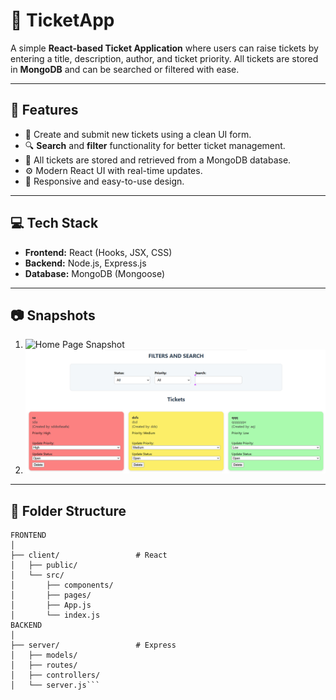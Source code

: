 # 🎫 TicketApp

A simple **React-based Ticket Application** where users can raise tickets by entering a title, description, author, and ticket priority. All tickets are stored in **MongoDB** and can be searched or filtered with ease.

---

## 📌 Features

- 📝 Create and submit new tickets using a clean UI form.
- 🔍 **Search** and **filter** functionality for better ticket management.
- 📂 All tickets are stored and retrieved from a MongoDB database.
- ⚙️ Modern React UI with real-time updates.
- 📱 Responsive and easy-to-use design.

---

## 💻 Tech Stack

- **Frontend:** React (Hooks, JSX, CSS)
- **Backend:** Node.js, Express.js
- **Database:** MongoDB (Mongoose)
---

## 📷 Snapshots

1. ![Home Page Snapshot](./assets/snapshot1.png)  
2. ![Ticket Display Page](https://github.com/Vijayshreekrishna/TicketApp/blob/8cbfa1b1f045e0dcd5773660534e97e0c4377355/Screenshot%202025-06-19%20225750.png)

---

## 📁 Folder Structure
```project-root/
FRONTEND
│
├── client/                 # React 
│   ├── public/
│   └── src/
│       ├── components/
│       ├── pages/
│       ├── App.js
│       └── index.js
BACKEND
│
├── server/                 # Express 
│   ├── models/
│   ├── routes/
│   ├── controllers/
│   └── server.js```
